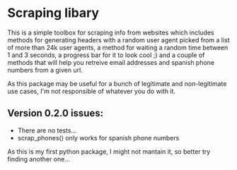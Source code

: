 # Scraping libary

This is a simple toolbox for scraping info from websites which includes methods for generating headers with a random user agent picked from a list of more than 24k user agents, a method for waiting a random time between 1 and 3 seconds, a progress bar for it to look cool ;) and a couple of methods that will help you retreive email addresses and spanish phone numbers from a given url.

As this package may be useful for a bunch of legitimate and non-legitimate use cases, I'm not responsible of whatever you do with it.


## Version 0.2.0 issues:
- There are no tests...
- scrap_phones() only works for spanish phone numbers

As this is my first python package, I might not mantain it, so better try finding another one...